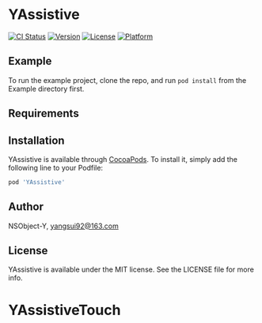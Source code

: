 # YAssistive

[![CI Status](https://img.shields.io/travis/NSObject-Y/YAssistive.svg?style=flat)](https://travis-ci.org/NSObject-Y/YAssistive)
[![Version](https://img.shields.io/cocoapods/v/YAssistive.svg?style=flat)](https://cocoapods.org/pods/YAssistive)
[![License](https://img.shields.io/cocoapods/l/YAssistive.svg?style=flat)](https://cocoapods.org/pods/YAssistive)
[![Platform](https://img.shields.io/cocoapods/p/YAssistive.svg?style=flat)](https://cocoapods.org/pods/YAssistive)

## Example

To run the example project, clone the repo, and run `pod install` from the Example directory first.

## Requirements

## Installation

YAssistive is available through [CocoaPods](https://cocoapods.org). To install
it, simply add the following line to your Podfile:

```ruby
pod 'YAssistive'
```

## Author

NSObject-Y, yangsui92@163.com

## License

YAssistive is available under the MIT license. See the LICENSE file for more info.
# YAssistiveTouch
